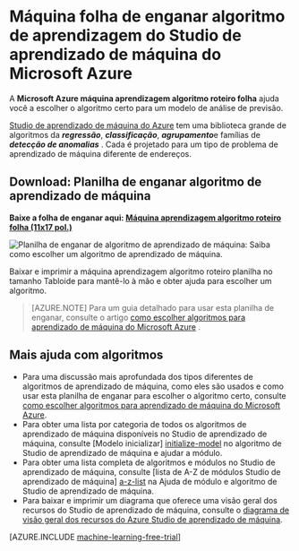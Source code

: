 <properties
    pageTitle="Máquina de folha de enganar algoritmo de aprendizagem | Microsoft Azure"
    description="Uma folha de enganar algoritmo de aprendizado de máquina imprimível ajuda você a escolher o algoritmo certo para seu modelo de previsão no Studio de aprendizado de máquina do Azure."
    keywords="algoritmo enganar folha, folha de enganar, algoritmo de aprendizado de máquina"
    services="machine-learning"
    documentationCenter=""
    authors="brohrer"
    manager="jhubbard"
    editor="cgronlun"/>

<tags
    ms.service="machine-learning"
    ms.workload="data-services"
    ms.tgt_pltfrm="na"
    ms.devlang="na"
    ms.topic="article"
    ms.date="08/09/2016"
    ms.author="brohrer;garye" />


# <a name="machine-learning-algorithm-cheat-sheet-for-microsoft-azure-machine-learning-studio"></a>Máquina folha de enganar algoritmo de aprendizagem do Studio de aprendizado de máquina do Microsoft Azure

A **Microsoft Azure máquina aprendizagem algoritmo roteiro folha** ajuda você a escolher o algoritmo certo para um modelo de análise de previsão.

[Studio de aprendizado de máquina do Azure](https://studio.azureml.net/) tem uma biblioteca grande de algoritmos da ***regressão***, ***classificação***, ***agrupamento***e famílias de ***detecção de anomalias*** . Cada é projetado para um tipo de problema de aprendizado de máquina diferente de endereços.


## <a name="download-machine-learning-algorithm-cheat-sheet"></a>Download: Planilha de enganar algoritmo de aprendizado de máquina

**Baixe a folha de enganar aqui: [Máquina aprendizagem algoritmo roteiro folha (11x17 pol.)](http://download.microsoft.com/download/A/6/1/A613E11E-8F9C-424A-B99D-65344785C288/microsoft-machine-learning-algorithm-cheat-sheet-v6.pdf)**

![Planilha de enganar de algoritmo de aprendizado de máquina: Saiba como escolher um algoritmo de aprendizado de máquina.][cheat-sheet]

[cheat-sheet]: ./media/machine-learning-algorithm-cheat-sheet/machine-learning-algorithm-cheat-sheet-small_v_0_6-01.png

Baixar e imprimir a máquina aprendizagem algoritmo roteiro planilha no tamanho Tabloide para mantê-lo à mão e obter ajuda para escolher um algoritmo.

> [AZURE.NOTE] Para um guia detalhado para usar esta planilha de enganar, consulte o artigo [como escolher algoritmos para aprendizado de máquina do Microsoft Azure](machine-learning-algorithm-choice.md) .

## <a name="more-help-with-algorithms"></a>Mais ajuda com algoritmos

* Para uma discussão mais aprofundada dos tipos diferentes de algoritmos de aprendizado de máquina, como eles são usados e como usar esta planilha de enganar para escolher o algoritmo certo, consulte [como escolher algoritmos para aprendizado de máquina do Microsoft Azure](machine-learning-algorithm-choice.md).
* Para obter uma lista por categoria de todos os algoritmos de aprendizado de máquina disponíveis no Studio de aprendizado de máquina, consulte [Modelo inicializar] [ initialize-model] no algoritmo de Studio de aprendizado de máquina e ajudar a módulo.
* Para obter uma lista completa de algoritmos e módulos no Studio de aprendizado de máquina, consulte [lista de A-Z de módulos Studio de aprendizado de máquina] [ a-z-list] na Ajuda de módulo e algoritmo de Studio de aprendizado de máquina.
* Para baixar e imprimir um diagrama que oferece uma visão geral dos recursos do Studio de aprendizado de máquina, consulte o [diagrama de visão geral dos recursos do Azure Studio de aprendizado de máquina](machine-learning-studio-overview-diagram.md).


[AZURE.INCLUDE [machine-learning-free-trial](../../includes/machine-learning-free-trial.md)]

<!-- This needs to be updated based on the new Choosing and Algorithm article

## Notes and terminology definitions for the machine learning algorithm cheat sheet

* The suggestions offered in this algorithm cheat sheet are approximate rules-of-thumb. Some can be bent, and some can be flagrantly violated. This is intended to suggest a starting point. Don’t be afraid run a head-to-head competition between several algorithms on your data. There is simply no substitute for understanding the principles of each algorithm and understanding the system that generated your data.

* Every machine learning algorithm has its own style or *inductive bias*. For a specific problem, several algorithms may be appropriate and one algorithm may be a better fit than others. But knowing which will be the best fit beforehand is not always possible. In cases like these, several algorithms are listed together in the cheat sheet. An appropriate strategy would be to try one algorithm, and if the results are not yet satisfactory, try the others. Here’s an example from the [Cortana Intelligence Gallery](http://gallery.cortanaintelligence.com/) of an experiment that tries several algorithms against the same data and compares the results: [Compare Multi-class Classifiers: Letter recognition](http://gallery.cortanaintelligence.com/Details/a635502fc98b402a890efe21cec65b92).

* There are three main categories of machine learning: **supervised learning**, **unsupervised learning**, and **reinforcement learning**.

  * In **supervised learning**, each data point is labeled or associated with a category or value of interest.  An example of a categorical label is assigning an image as either a ‘cat’ or a ‘dog’.  An example of a value label is the sale price associated with a used car. The goal of supervised learning is to study many labeled examples like these, and then to be able to make predictions about future data points - for example, to identify new photos with the correct animal or to assign accurate sale prices to other used cars. This is a popular and useful type of machine learning. All of the modules in Azure Machine Learning are supervised learning algorithms except for [K-Means Clustering][k-means-clustering].

  * In **unsupervised learning**, data points have no labels associated with them. Instead, the goal of an unsupervised learning algorithm is to organize the data in some way or to describe its structure. This can mean grouping it into clusters, as K-means does, or finding different ways of looking at complex data so that it appears simpler.

  * In **reinforcement learning**, the algorithm gets to choose an action in response to each data point. It is a common approach in robotics, where the set of sensor readings at one point in time is a data point, and the algorithm must choose the robot’s next action. It's also a natural fit for Internet of Things applications. The learning algorithm also receives a reward signal a short time later, indicating how good the decision was. Based on this, the algorithm modifies its strategy in order to achieve the highest reward. Currently there are no reinforcement learning algorithm modules in Azure ML.

* **Bayesian methods** make the assumption of statistically independent data points. This means that the unmodeled variability in one data point is uncorrelated with others, that is, it can’t be predicted. For example, if the data being recorded is the number of minutes until the next subway train arrives, two measurements taken a day apart are statistically independent. However, two measurements taken a minute apart are not statistically independent - the value of one is highly predictive of the value of the other.

* **Boosted decision tree regression** takes advantage of feature overlap or interaction among features. That means that, in any given data point, the value of one feature is somewhat predictive of the value of another. For example, in daily high/low temperature data, knowing the low temperature for the day allows you to make a reasonable guess at the high. The information contained in the two features is somewhat redundant.

* Classifying data into more than two categories can be done by either using an inherently multi-class classifier, or by combining a set of two-class classifiers into an **ensemble**. In the ensemble approach, there is a separate two-class classifier for each class - each one separates the data into two categories:  “this class” and “not this class.” Then these classifiers vote on the correct assignment of the data point. This is the operational principle behind [One-vs-All Multiclass][one-vs-all-multiclass].

* Several methods, including logistic regression and the Bayes point machine, assume **linear class boundaries**, that is, that the boundaries between classes are approximately straight lines (or hyperplanes in the more general case). Often this is a characteristic of the data that you don’t know until after you’ve tried to separate it, but it’s something that typically can be learned by visualizing beforehand. If the class boundaries look very irregular, stick with decision trees, decision jungles, support vector machines, or neural networks.

* Neural networks can be used with categorical variables by creating a **dummy variable** for each category and setting it to 1 in cases where the category applies, 0 where it doesn’t.

-->

<!-- This is how you can add a link to the image in HTML. Don't know how to do this in markdown.
<a href="http://download.microsoft.com/download/A/6/1/A613E11E-8F9C-424A-B99D-65344785C288/microsoft-machine-learning-algorithm-cheat-sheet.pdf">
<img src="C:\Users\garye\azure-content-pr\articles\media\machine-learning-algorithm-cheat-sheet\cheat-sheet-small.png">
</a>
-->

<!-- Module References -->
[a-z-list]: https://msdn.microsoft.com/library/azure/dn906033.aspx
[initialize-model]: https://msdn.microsoft.com/library/azure/0c67013c-bfbc-428b-87f3-f552d8dd41f6/
[k-means-clustering]: https://msdn.microsoft.com/library/azure/5049a09b-bd90-4c4e-9b46-7c87e3a36810/
[one-vs-all-multiclass]: https://msdn.microsoft.com/library/azure/7191efae-b4b1-4d03-a6f8-7205f87be664/
